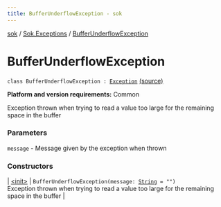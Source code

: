 ```yaml
---
title: BufferUnderflowException - sok
---
```


[sok](../../index.html) / [Sok.Exceptions](../index.html) / [BufferUnderflowException](./index.html)

# BufferUnderflowException

`class BufferUnderflowException : `[`Exception`](http://docs.oracle.com/javase/6/docs/api/java/lang/Exception.html) [(source)](https://github.com/SeekDaSky/Sok/tree/master/common/sok-common/src/Sok/Exceptions/Exceptions.kt#L22)

**Platform and version requirements:** Common

Exception thrown when trying to read a value too large for the remaining space in the buffer

### Parameters

`message` - Message given by the exception when thrown

### Constructors

| [&lt;init&gt;](-init-.html) | `BufferUnderflowException(message: `[`String`](https://kotlinlang.org/api/latest/jvm/stdlib/kotlin/-string/index.html)` = "")`<br>Exception thrown when trying to read a value too large for the remaining space in the buffer |

